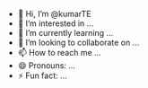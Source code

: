 - 👋 Hi, I’m @kumarTE
- 👀 I’m interested in ...
- 🌱 I’m currently learning ...
- 💞️ I’m looking to collaborate on ...
- 📫 How to reach me ...
- 😄 Pronouns: ...
- ⚡ Fun fact: ...

<!---
kumarTE/kumarTE is a ✨ special ✨ repository because its `README.md` (this file) appears on your GitHub profile.
You can click the Preview link to take a look at your changes.
--->
